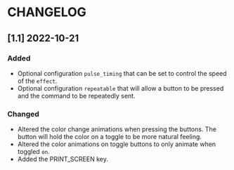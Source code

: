 # CHANGELOG

## [1.1] 2022-10-21
### Added
- Optional configuration `pulse_timing` that can be set to control the speed of the `effect`.
- Optional configuration `repeatable` that will allow a button to be pressed and the command to be repeatedly sent.


### Changed
- Altered the color change animations when pressing the buttons.  The button will hold the color on a toggle to be more natural feeling.
- Altered the color animations on toggle buttons to only animate when toggled `on`.
- Added the PRINT_SCREEN key.
